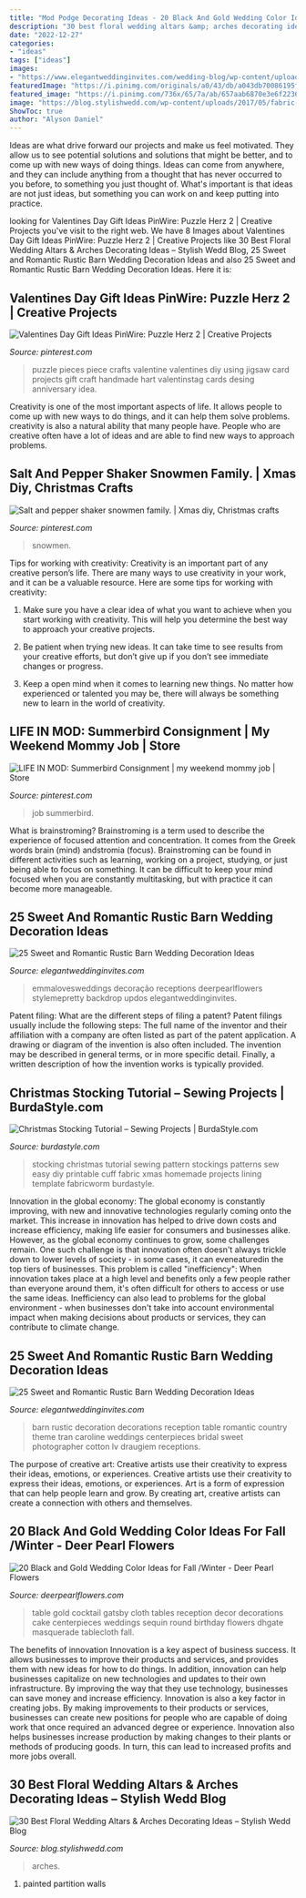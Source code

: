 ```yaml
---
title: "Mod Podge Decorating Ideas - 20 Black And Gold Wedding Color Ideas For Fall /winter"
description: "30 best floral wedding altars &amp; arches decorating ideas – stylish wedd blog"
date: "2022-12-27"
categories:
- "ideas"
tags: ["ideas"]
images:
- "https://www.elegantweddinginvites.com/wedding-blog/wp-content/uploads/2017/06/stunning-rustic-barn-wedding-reception-decoration.jpg"
featuredImage: "https://i.pinimg.com/originals/a0/43/db/a043db70086195f9ea2e34ddc0c89479.jpg"
featured_image: "https://i.pinimg.com/736x/65/7a/ab/657aab6870e3e6f223631257ad1375d4.jpg"
image: "https://blog.stylishwedd.com/wp-content/uploads/2017/05/fabric-draped-wedding-arch-with-floral-and-hanging-manson-jar-lights.jpg"
ShowToc: true
author: "Alyson Daniel"
---
```



Ideas are what drive forward our projects and make us feel motivated. They allow us to see potential solutions and solutions that might be better, and to come up with new ways of doing things. Ideas can come from anywhere, and they can include anything from a thought that has never occurred to you before, to something you just thought of. What's important is that ideas are not just ideas, but something you can work on and keep putting into practice.

	

		
looking for Valentines Day Gift Ideas PinWire: Puzzle Herz 2 | Creative Projects you've visit to the right web. We have 8 Images about Valentines Day Gift Ideas PinWire: Puzzle Herz 2 | Creative Projects like 30 Best Floral Wedding Altars &amp; Arches Decorating Ideas – Stylish Wedd Blog, 25 Sweet and Romantic Rustic Barn Wedding Decoration Ideas and also 25 Sweet and Romantic Rustic Barn Wedding Decoration Ideas. Here it is:
		
    
## Valentines Day Gift Ideas PinWire: Puzzle Herz 2 | Creative Projects

<img loading=lazy src="https://i.pinimg.com/736x/04/06/3c/04063cf735b9723cbd71bb3adea525f9.jpg" onerror="this.onerror=null;this.src='https://tse1.mm.bing.net/th?id=OIP.Qe16mkZA6WkuuKJ7Kw2tcwHaJ4&amp;pid=15.1';" alt="Valentines Day Gift Ideas PinWire: Puzzle Herz 2 | Creative Projects">

_Source: pinterest.com_

>puzzle pieces piece crafts valentine valentines diy using jigsaw card projects gift craft handmade hart valentinstag cards desing anniversary idea. 

	

Creativity is one of the most important aspects of life. It allows people to come up with new ways to do things, and it can help them solve problems. creativity is also a natural ability that many people have. People who are creative often have a lot of ideas and are able to find new ways to approach problems.

    
## Salt And Pepper Shaker Snowmen Family. | Xmas Diy, Christmas Crafts

<img loading=lazy src="https://i.pinimg.com/736x/65/7a/ab/657aab6870e3e6f223631257ad1375d4.jpg" onerror="this.onerror=null;this.src='https://tse1.mm.bing.net/th?id=OIP.cw7qsLT8E98QRuOAoGIIhQHaNd&amp;pid=15.1';" alt="Salt and pepper shaker snowmen family. | Xmas diy, Christmas crafts">

_Source: pinterest.com_

>snowmen. 

	

Tips for working with creativity:
Creativity is an important part of any creative person’s life. There are many ways to use creativity in your work, and it can be a valuable resource. Here are some tips for working with creativity:
1. Make sure you have a clear idea of what you want to achieve when you start working with creativity. This will help you determine the best way to approach your creative projects.

2. Be patient when trying new ideas. It can take time to see results from your creative efforts, but don’t give up if you don’t see immediate changes or progress.

3. Keep a open mind when it comes to learning new things. No matter how experienced or talented you may be, there will always be something new to learn in the world of creativity.


    
## LIFE IN MOD: Summerbird Consignment | My Weekend Mommy Job | Store

<img loading=lazy src="https://i.pinimg.com/originals/a0/43/db/a043db70086195f9ea2e34ddc0c89479.jpg" onerror="this.onerror=null;this.src='https://tse3.mm.bing.net/th?id=OIP.EuNA9-7mnLaZgIhCQsBGBwHaLP&amp;pid=15.1';" alt="LIFE IN MOD: Summerbird Consignment | my weekend mommy job | Store">

_Source: pinterest.com_

>job summerbird. 

	

What is brainstroming?
Brainstroming is a term used to describe the experience of focused attention and concentration. It comes from the Greek words brain (mind) andstromia (focus). Brainstroming can be found in different activities such as learning, working on a project, studying, or just being able to focus on something. It can be difficult to keep your mind focused when you are constantly multitasking, but with practice it can become more manageable.

    
## 25 Sweet And Romantic Rustic Barn Wedding Decoration Ideas

<img loading=lazy src="https://www.elegantweddinginvites.com/wedding-blog/wp-content/uploads/2017/06/hanging-greenery-branches-and-bulb-lights-barn-wedding-reception-ideas.jpg" onerror="this.onerror=null;this.src='https://tse2.mm.bing.net/th?id=OIP.cJZrX9IylNH4pmuSI0b9kwHaLH&amp;pid=15.1';" alt="25 Sweet and Romantic Rustic Barn Wedding Decoration Ideas">

_Source: elegantweddinginvites.com_

>emmalovesweddings decoração receptions deerpearlflowers stylemepretty backdrop updos elegantweddinginvites. 

	

Patent filing: What are the different steps of filing a patent?
Patent filings usually include the following steps: 
The full name of the inventor and their affiliation with a company are often listed as part of the patent application. A drawing or diagram of the invention is also often included. The invention may be described in general terms, or in more specific detail. Finally, a written description of how the invention works is typically provided.

    
## Christmas Stocking Tutorial – Sewing Projects | BurdaStyle.com

<img loading=lazy src="http://assets.burdastyle.com/project_images/assets/000/217/498/PC067137_original.JPG?1313096388" onerror="this.onerror=null;this.src='https://tse1.mm.bing.net/th?id=OIP.F182fypKi3L48gy_L0jJ3gHaKL&amp;pid=15.1';" alt="Christmas Stocking Tutorial – Sewing Projects | BurdaStyle.com">

_Source: burdastyle.com_

>stocking christmas tutorial sewing pattern stockings patterns sew easy diy printable cuff fabric xmas homemade projects lining template fabricworm burdastyle. 

	

Innovation in the global economy:
The global economy is constantly improving, with new and innovative technologies regularly coming onto the market. This increase in innovation has helped to drive down costs and increase efficiency, making life easier for consumers and businesses alike. However, as the global economy continues to grow, some challenges remain. One such challenge is that innovation often doesn't always trickle down to lower levels of society - in some cases, it can eveneaturedin the top tiers of businesses. This problem is called "inefficiency": When innovation takes place at a high level and benefits only a few people rather than everyone around them, it's often difficult for others to access or use the same ideas. Inefficiency can also lead to problems for the global environment - when businesses don't take into account environmental impact when making decisions about products or services, they can contribute to climate change.

    
## 25 Sweet And Romantic Rustic Barn Wedding Decoration Ideas

<img loading=lazy src="https://www.elegantweddinginvites.com/wedding-blog/wp-content/uploads/2017/06/stunning-rustic-barn-wedding-reception-decoration.jpg" onerror="this.onerror=null;this.src='https://tse2.mm.bing.net/th?id=OIP.1k4SxMUZjIHcwslO5xCv7wHaLO&amp;pid=15.1';" alt="25 Sweet and Romantic Rustic Barn Wedding Decoration Ideas">

_Source: elegantweddinginvites.com_

>barn rustic decoration decorations reception table romantic country theme tran caroline weddings centerpieces bridal sweet photographer cotton lv draugiem receptions. 

	

The purpose of creative art: Creative artists use their creativity to express their ideas, emotions, or experiences.
Creative artists use their creativity to express their ideas, emotions, or experiences. Art is a form of expression that can help people learn and grow. By creating art, creative artists can create a connection with others and themselves.

    
## 20 Black And Gold Wedding Color Ideas For Fall /Winter - Deer Pearl Flowers

<img loading=lazy src="https://www.deerpearlflowers.com/wp-content/uploads/2017/09/glitter-and-black-wedding-table-decor.jpg" onerror="this.onerror=null;this.src='https://tse2.mm.bing.net/th?id=OIP.GMc2HuFEU_NpVsSAE1Vx6wHaLH&amp;pid=15.1';" alt="20 Black and Gold Wedding Color Ideas for Fall /Winter - Deer Pearl Flowers">

_Source: deerpearlflowers.com_

>table gold cocktail gatsby cloth tables reception decor decorations cake centerpieces weddings sequin round birthday flowers dhgate masquerade tablecloth fall. 

	

The benefits of innovation
Innovation is a key aspect of business success. It allows businesses to improve their products and services, and provides them with new ideas for how to do things. In addition, innovation can help businesses capitalize on new technologies and updates to their own infrastructure. By improving the way that they use technology, businesses can save money and increase efficiency.
Innovation is also a key factor in creating jobs. By making improvements to their products or services, businesses can create new positions for people who are capable of doing work that once required an advanced degree or experience. Innovation also helps businesses increase production by making changes to their plants or methods of producing goods. In turn, this can lead to increased profits and more jobs overall.

    
## 30 Best Floral Wedding Altars &amp; Arches Decorating Ideas – Stylish Wedd Blog

<img loading=lazy src="https://blog.stylishwedd.com/wp-content/uploads/2017/05/fabric-draped-wedding-arch-with-floral-and-hanging-manson-jar-lights.jpg" onerror="this.onerror=null;this.src='https://tse4.mm.bing.net/th?id=OIP.0sHrtHb1z-4vOHeMGrwAeQHaLI&amp;pid=15.1';" alt="30 Best Floral Wedding Altars &amp; Arches Decorating Ideas – Stylish Wedd Blog">

_Source: blog.stylishwedd.com_

>arches. 

	

1. painted partition walls

